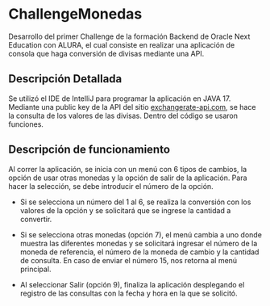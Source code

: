 # ChallengeMonedas

Desarrollo del primer Challenge de la formación Backend de Oracle Next Education con ALURA, el cual consiste en realizar una aplicación de consola que haga conversión de divisas mediante una API.

## Descripción Detallada

Se utilizó el IDE de IntelliJ para programar la aplicación en JAVA 17. Mediante una public key de la API del sitio [exchangerate-api.com](https://www.exchangerate-api.com/), se hace la consulta de los valores de las divisas. Dentro del código se usaron funciones.

## Descripción de funcionamiento

Al correr la aplicación, se inicia con un menú con 6 tipos de cambios, la opción de usar otras monedas y la opción de salir de la aplicación. Para hacer la selección, se debe introducir el número de la opción.

- Si se selecciona un número del 1 al 6, se realiza la conversión con los valores de la opción y se solicitará que se ingrese la cantidad a convertir.

- Si se selecciona otras monedas (opción 7), el menú cambia a uno donde muestra las diferentes monedas y se solicitará ingresar el número de la moneda de referencia, el número de la moneda de cambio y la cantidad de consulta. En caso de enviar el número 15, nos retorna al menú principal.

- Al seleccionar Salir (opción 9), finaliza la aplicación desplegando el registro de las consultas con la fecha y hora en la que se solicitó.


